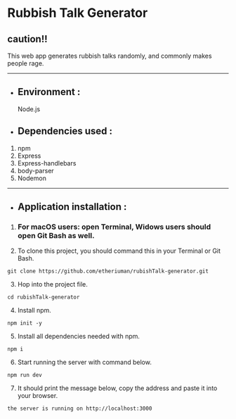 # Rubbish Talk Generator
  ## caution!!
  This web app generates rubbish talks randomly, and commonly makes people rage.

---
- ## Environment :
  Node.js

- ## Dependencies used :
1. npm
2. Express
3. Express-handlebars
4. body-parser
5. Nodemon

---

- ## Application installation :
1. ### For macOS users: open Terminal, Widows users should open Git Bash as well.

2. To clone this project, you should command this in your Terminal or Git Bash.
```
git clone https://github.com/etheriuman/rubishTalk-generator.git
```
3. Hop into the project file.
```
cd rubishTalk-generator
```
4. Install npm.
```
npm init -y
```
5. Install all dependencies needed with npm.
```
npm i
```
6. Start running the server with command below.
```
npm run dev
```
7. It should print the message below, copy the address and paste it into your browser.
```
the server is running on http://localhost:3000
```